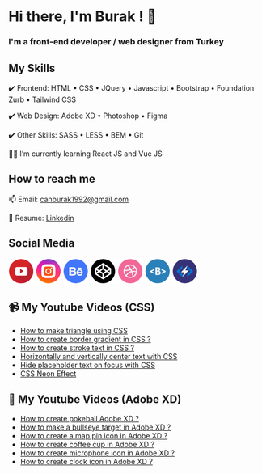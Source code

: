 <h1>Hi there, I'm Burak ! 👋 </h1>
<h3>I'm a front-end developer / web designer from Turkey</h3>

## My Skills
✔️ Frontend: HTML • CSS • JQuery • Javascript • Bootstrap • Foundation Zurb • Tailwind CSS

✔️ Web Design: Adobe XD • Photoshop • Figma

✔️ Other Skills: SASS • LESS • BEM • Git

👨‍💻 I’m currently learning React JS and Vue JS

## How to reach me
📫 Email: canburak1992@gmail.com

📝 Resume: <a href="https://tr.linkedin.com/in/burak-can-ince" rel="nofollow">Linkedin</a>

## Social Media
<a href="https://www.youtube.com/channel/UCqlv40k1N0L9nsSrzL1OWwg" rel="nofollow"><img src="./images/youtube.png"></a>
<a href="https://www.instagram.com/silentcoding" rel="nofollow"><img src="./images/instagram.png"></a>
<a href="https://www.behance.net/canburak1992" rel="nofollow"><img src="./images/behance.png"></a>
<a href="https://www.codepen.io/burakcanince" rel="nofollow"><img src="./images/codepen.png"></a>
<a href="https://dribbble.com/canburak1992" rel="nofollow"><img src="./images/dribbble.png"></a>
<a href="https://bootsnipp.com/silentcoding" rel="nofollow"><img src="./images/bootsnipp.png"></a>
<a href="http://stackblitz.com/@burakcanince" rel="nofollow"><img src="./images/stackblitz.png"></a> 

## 📹 My Youtube Videos (CSS)
- <a href="https://youtu.be/suLve6nFVVI" rel="nofollow">How to make triangle using CSS</a>
- <a href="https://youtu.be/r7Y7-E5NfJg" rel="nofollow">How to create border gradient in CSS ?</a>
- <a href="https://youtu.be/IYC3KC5J_w0" rel="nofollow">How to create stroke text in CSS ?</a>
- <a href="https://youtu.be/T7JkjbZA8dc" rel="nofollow">Horizontally and vertically center text with CSS</a>
- <a href="https://youtu.be/Y9dvf33HUB8" rel="nofollow">Hide placeholder text on focus with CSS</a>
- <a href="https://youtu.be/Z0nPCDs3Dww" rel="nofollow">CSS Neon Effect</a>

## 🎨 My Youtube Videos (Adobe XD)
- <a href="https://youtu.be/7HL-Z1BLwHA" rel="nofollow">How to create pokeball Adobe XD ?</a>
- <a href="https://youtu.be/IXFzt1VmFwA" rel="nofollow">How to make a bullseye target in Adobe XD ?</a>  
- <a href="https://youtu.be/zvc5PoD9rm8" rel="nofollow">How to create a map pin icon in Adobe XD ?</a>
- <a href="https://youtu.be/8b3gcIjXlKY" rel="nofollow">How to create coffee cup in Adobe XD ?</a>
- <a href="https://youtu.be/9Gg1aYyjHL8" rel="nofollow">How to create microphone icon in Adobe XD ?</a>
- <a href="https://youtu.be/ok7GJnaU9vw" rel="nofollow">How to create clock icon in Adobe XD ?</a>